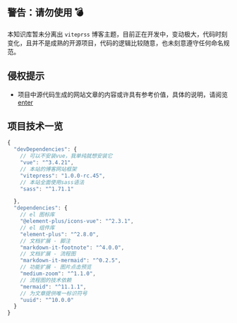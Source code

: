 ## 警告：请勿使用 💣


本知识库暂未分离出 `viteprss` 博客主题，目前正在开发中，变动极大，代码时刻变化，且并不是成熟的开源项目，代码的逻辑比较随意，也未刻意遵守任何命名规范。

## 侵权提示

- 项目中源代码生成的网站文章的内容或许具有参考价值，具体的说明，请阅览 [enter](https://hengqianfan.github.io/zo-notes/zo-pages/about.html#_3-1-%E6%9C%AC%E7%AB%99%E7%9F%A5%E8%AF%86%E4%BA%A7%E6%9D%83%E4%BF%9D%E6%8A%A4)  



## 项目技术一览

```js
{
  "devDependencies": {
    // 可以不安装vue，我单纯就想安装它
    "vue": "^3.4.21",
    // 本站的博客网站框架
    "vitepress": "1.0.0-rc.45",
    // 本站全面使用sass语法
    "sass": "^1.71.1"

  },
  "dependencies": {
    // el 图标库
    "@element-plus/icons-vue": "^2.3.1",
    // el 组件库
    "element-plus": "^2.8.0",
    // 文档扩展 - 脚注
    "markdown-it-footnote": "^4.0.0",
    // 文档扩展 - 流程图
    "markdown-it-mermaid": "^0.2.5",
    // 功能扩展 - 图片点击预览
    "medium-zoom": "^1.1.0",
    // 流程图的技术依赖
    "mermaid": "^11.1.1",
    // 为文章提供唯一标识符号
    "uuid": "^10.0.0"
  }
}

```